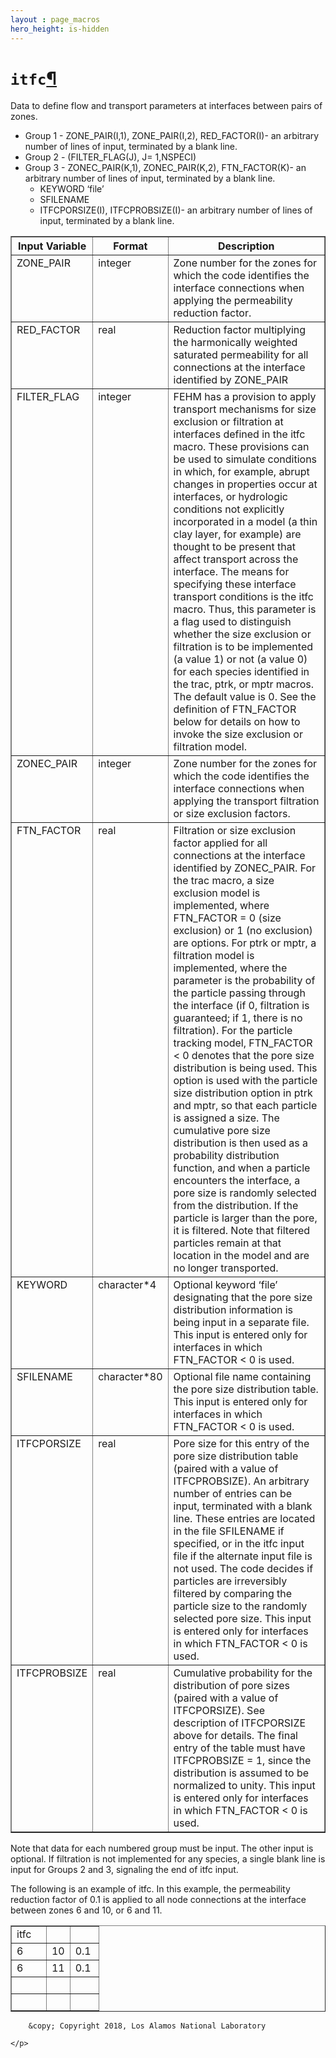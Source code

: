 ```yaml
---
layout : page_macros
hero_height: is-hidden
---
```


<h1><code class="docutils literal notranslate"><span class="pre">itfc</span></code><a class="headerlink" href="#itfc" title="Permalink to this headline">¶</a></h1>
<p>Data to define flow and transport parameters at interfaces between pairs of zones.</p>
<ul class="simple">
<li>Group 1 -     ZONE_PAIR(I,1), ZONE_PAIR(I,2), RED_FACTOR(I)- an arbitrary number of lines of input, terminated by a blank line.</li>
<li>Group 2 -     (FILTER_FLAG(J), J= 1,NSPECI)</li>
<li>Group 3 -     ZONEC_PAIR(K,1), ZONEC_PAIR(K,2), FTN_FACTOR(K)- an arbitrary number of lines of input, terminated by a blank line.<ul>
<li>KEYWORD ‘file’</li>
<li>SFILENAME</li>
<li>ITFCPORSIZE(I), ITFCPROBSIZE(I)- an arbitrary number of lines of input, terminated by a blank line.</li>
</ul>
</li>
</ul>
<table border="1" class="docutils">
<colgroup>
<col width="18%" />
<col width="16%" />
<col width="66%" />
</colgroup>
<thead valign="bottom">
<tr class="row-odd"><th class="head">Input Variable</th>
<th class="head">Format</th>
<th class="head">Description</th>
</tr>
</thead>
<tbody valign="top">
<tr class="row-even"><td>ZONE_PAIR</td>
<td>integer</td>
<td>Zone number for the zones for which the code
identifies the interface connections when
applying the permeability reduction factor.</td>
</tr>
<tr class="row-odd"><td>RED_FACTOR</td>
<td>real</td>
<td>Reduction factor multiplying the harmonically
weighted saturated permeability for all connections
at the interface identified by ZONE_PAIR</td>
</tr>
<tr class="row-even"><td>FILTER_FLAG</td>
<td>integer</td>
<td>FEHM has a provision to apply transport mechanisms
for size exclusion or filtration at interfaces
defined in the itfc macro. These provisions can
be used to simulate conditions in which, for
example, abrupt changes in properties occur at
interfaces, or hydrologic conditions not
explicitly incorporated in a model (a thin clay
layer, for example) are thought to be present
that affect transport across the interface.
The means for specifying these interface transport
conditions is the itfc macro. Thus, this parameter
is a flag used to distinguish whether the size
exclusion or filtration is to be implemented
(a value 1) or not (a value 0) for each species
identified in the trac, ptrk, or mptr macros.
The default value is 0. See the definition of
FTN_FACTOR below for details on how to invoke
the size exclusion or filtration model.</td>
</tr>
<tr class="row-odd"><td>ZONEC_PAIR</td>
<td>integer</td>
<td>Zone number for the zones for which the code
identifies the interface connections when applying
the transport filtration or size exclusion factors.</td>
</tr>
<tr class="row-even"><td>FTN_FACTOR</td>
<td>real</td>
<td>Filtration or size exclusion factor applied for
all connections at the interface identified by
ZONEC_PAIR. For the trac macro, a size exclusion
model is implemented, where FTN_FACTOR = 0 (size
exclusion) or 1 (no exclusion) are options. For
ptrk or mptr, a filtration model is implemented,
where the parameter is the probability of the
particle passing through the interface (if 0,
filtration is guaranteed; if 1, there is no filtration).
For the particle tracking model, FTN_FACTOR &lt; 0
denotes that the pore size distribution is being
used. This option is used with the particle size
distribution option in ptrk and mptr, so that
each particle is assigned a size. The cumulative
pore size distribution is then used as a
probability distribution function, and when a
particle encounters the interface, a pore size is
randomly selected from the distribution. If the
particle is larger than the pore, it is filtered.
Note that filtered particles remain at that location
in the model and are no longer transported.</td>
</tr>
<tr class="row-odd"><td>KEYWORD</td>
<td>character*4</td>
<td>Optional keyword ‘file’ designating that the pore
size distribution information is being input in
a separate file. This input is entered only for
interfaces in which FTN_FACTOR &lt; 0 is used.</td>
</tr>
<tr class="row-even"><td>SFILENAME</td>
<td>character*80</td>
<td>Optional file name containing the pore size distribution
table. This input is entered only for interfaces
in which FTN_FACTOR &lt; 0 is used.</td>
</tr>
<tr class="row-odd"><td>ITFCPORSIZE</td>
<td>real</td>
<td>Pore size for this entry of the pore size distribution
table (paired with a value of ITFCPROBSIZE).
An arbitrary number of entries can be input,
terminated with a blank line. These entries are
located in the file SFILENAME if specified, or
in the itfc input file if the alternate input
file is not used. The code decides if particles
are irreversibly filtered by comparing the
particle size to the randomly selected pore size.
This input is entered only for interfaces in which
FTN_FACTOR &lt; 0 is used.</td>
</tr>
<tr class="row-even"><td>ITFCPROBSIZE</td>
<td>real</td>
<td>Cumulative probability for the distribution of
pore sizes (paired with a value of ITFCPORSIZE).
See description of ITFCPORSIZE above for details.
The final entry of the table must have
ITFCPROBSIZE = 1, since the distribution is assumed
to be normalized to unity. This input is entered
only for interfaces in which FTN_FACTOR &lt; 0 is used.</td>
</tr>
</tbody>
</table>
<p>Note that data for each numbered group must be input. The other input is optional.
If filtration is not implemented for any species, a single blank line is input
for Groups 2 and 3, signaling the end of itfc input.</p>
<p>The following is an example of itfc. In this example, the permeability reduction
factor of 0.1 is applied to all node connections at the interface between zones
6 and 10, or 6 and 11.</p>
<table border="1" class="docutils">
<colgroup>
<col width="40%" />
<col width="27%" />
<col width="33%" />
</colgroup>
<tbody valign="top">
<tr class="row-odd"><td>itfc</td>
<td>&#160;</td>
<td>&#160;</td>
</tr>
<tr class="row-even"><td>6</td>
<td>10</td>
<td>0.1</td>
</tr>
<tr class="row-odd"><td>6</td>
<td>11</td>
<td>0.1</td>
</tr>
<tr class="row-even"><td>&#160;</td>
<td>&#160;</td>
<td>&#160;</td>
</tr>
<tr class="row-odd"><td>&#160;</td>
<td>&#160;</td>
<td>&#160;</td>
</tr>
</tbody>
</table>
  <div role="contentinfo">
    <p>
        
        &copy; Copyright 2018, Los Alamos National Laboratory

    </p>
  </div>